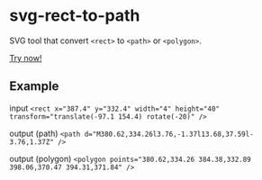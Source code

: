 # svg-rect-to-path
SVG tool that convert `<rect>` to `<path>` or `<polygon>`.

[Try now!](https://kurachiweb.github.io/svg-rect-to-path/)

## Example
input
```<rect x="387.4" y="332.4" width="4" height="40" transform="translate(-97.1 154.4) rotate(-20)" />```

output (path)
```<path d="M380.62,334.26l3.76,-1.37l13.68,37.59l-3.76,1.37Z" />```

output (polygon)
```<polygon points="380.62,334.26 384.38,332.89 398.06,370.47 394.31,371.84" />```